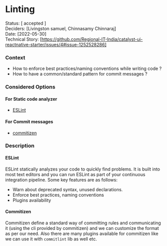 # Linting

Status: [ accepted ] \
Deciders: [Livingston samuel, Chinnasamy Chinnaraj]\
Date: [2022-05-30]\
Technical Story: [https://github.com/Regional-IT-India/catalyst-ui-reactnative-starter/issues/4#issue-1252528286]

### Context

- How to enforce best practices/naming conventions while writing code ?
- How to have a common/standard pattern for commit messages ?

### Considered Options

#### For Static code analyzer

- [ESLint](https://eslint.org)

#### For Commit messages

- [commitizen](https://commitizen-tools.github.io/commitizen/)

### Description

#### ESLint

ESLint statically analyzes your code to quickly find problems. It is built into most text editors and you can run ESLint as part of your continuous integration pipeline. Some key features are as follows:

- Warn about deprecated syntax, unused declarations.
- Enforce best practices, naming conventions
- Plugins availability

#### Commitizen

Commitizen define a standard way of committing rules and communicating it (using the cli provided by commitizen) and we can customize the format as per our need. Also there are many plugins available for commitizen like we can use it with `commitlint` lib as well etc.
